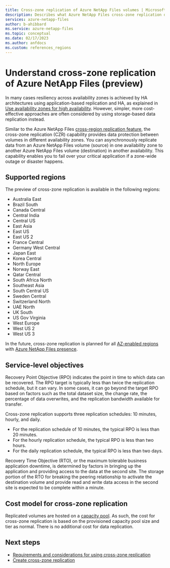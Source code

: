 ```yaml
---
title: Cross-zone replication of Azure NetApp Files volumes | Microsoft Docs
description: Describes what Azure NetApp Files cross-zone replication does.
services: azure-netapp-files
author: b-ahibbard
ms.service: azure-netapp-files
ms.topic: conceptual
ms.date: 02/17/2023
ms.author: anfdocs
ms.custom: references_regions
---
```


# Understand cross-zone replication of Azure NetApp Files (preview)

In many cases resiliency across availability zones is achieved by HA architectures using application-based replication and HA, as explained in [Use availability zones for high availability](use-availability-zones.md). However, simpler, more cost-effective approaches are often considered by using storage-based data replication instead.  

Similar to the Azure NetApp Files [cross-region replication feature](cross-region-replication-introduction.md), the cross-zone replication (CZR) capability provides data protection between volumes in different availability zones. You can asynchronously replicate data from an Azure NetApp Files volume (source) in one availability zone to another Azure NetApp Files volume (destination) in another availability. This capability enables you to fail over your critical application if a zone-wide outage or disaster happens. 

## Supported regions

The preview of cross-zone replication is available in the following regions: 

* Australia East
* Brazil South 
* Canada Central 
* Central India
* Central US 
* East Asia
* East US 
* East US 2
* France Central 
* Germany West Central 
* Japan East
* Korea Central
* North Europe
* Norway East 
* Qatar Central
* South Africa North
* Southeast Asia
* South Central US 
* Sweden Central
* Switzerland North
* UAE North
* UK South
* US Gov Virginia
* West Europe
* West US 2 
* West US 3 

In the future, cross-zone replication is planned for all [AZ-enabled regions](../availability-zones/az-overview.md#azure-regions-with-availability-zones) with [Azure NetApp Files presence](https://azure.microsoft.com/explore/global-infrastructure/products-by-region/?products=netapp&regions=all&rar=true).

## Service-level objectives 

Recovery Point Objective (RPO) indicates the point in time to which data can be recovered. The RPO target is typically less than twice the replication schedule, but it can vary. In some cases, it can go beyond the target RPO based on factors such as the total dataset size, the change rate, the percentage of data overwrites, and the replication bandwidth available for transfer. 

Cross-zone replication supports three replication schedules: 10 minutes, hourly, and daily. 

* For the replication schedule of 10 minutes, the typical RPO is less than 20 minutes. 
* For the hourly replication schedule, the typical RPO is less than two hours. 
* For the daily replication schedule, the typical RPO is less than two days. 

Recovery Time Objective (RTO), or the maximum tolerable business application downtime, is determined by factors in bringing up the application and providing access to the data at the second site. The storage portion of the RTO for breaking the peering relationship to activate the destination volume and provide read and write data access in the second site is expected to be complete within a minute. 

## Cost model for cross-zone replication 

Replicated volumes are hosted on a [capacity pool](azure-netapp-files-understand-storage-hierarchy.md#capacity_pools). As such, the cost for cross-zone replication is based on the provisioned capacity pool size and tier as normal. There is no additional cost for data replication.

## Next steps

* [Requirements and considerations for using cross-zone replication](cross-zone-replication-requirements-considerations.md)
* [Create cross-zone replication](create-cross-zone-replication.md)

